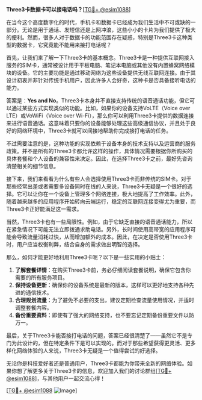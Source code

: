 **Three3卡数据卡可以接电话吗？**[[TG💪+ @esim1088](https://t.me/s/esim1088)]

在当今这个高度数字化的时代，手机卡和数据卡已经成为我们生活中不可或缺的一部分。无论是用于通话、发短信还是上网冲浪，这些小小的卡片为我们提供了极大的便利。然而，很多人对于数据卡的功能范围存在疑惑，特别是Three3卡这种类型的数据卡，它究竟能不能用来接打电话呢？

首先，让我们来了解一下Three3卡的基本概念。Three3卡是一种提供互联网接入服务的SIM卡，通常被设计用于平板电脑、笔记本电脑或其他没有内置蜂窝网络模块的设备。它的主要功能是通过移动网络为这些设备提供无线互联网连接。由于其设计初衷并非针对传统手机用户，因此许多人会好奇，这种卡是否具备接听电话的能力。

答案是：**Yes and No**。Three3卡本身并不直接支持传统的语音通话功能，但它可以通过某些方式实现类似的功能。比如，如果你的设备支持VoLTE（Voice over LTE）或VoWiFi（Voice over Wi-Fi），那么你可以利用Three3卡提供的数据连接来进行语音通话。这意味着只要你的设备能够处理这些高级通信协议，并且处于良好的网络环境中，Three3卡就可以间接地帮助你完成接打电话的任务。

不过需要注意的是，这种功能的实现依赖于设备本身的技术支持以及运营商的服务政策。并不是所有的Three3卡都允许这样的操作，具体情况需要根据你所购买的具体套餐和个人设备的兼容性来决定。因此，在选择Three3卡之前，最好先咨询清楚相关的细节信息。

接下来，我们来看看为什么有些人会选择使用Three3卡而非传统的SIM卡。对于那些经常出差或者需要多设备同时在线的人来说，Three3卡无疑是一个很好的选择。它可以让你在一个设备上管理多个网络连接，极大地提高了工作效率。此外，随着越来越多的应用程序开始转向云端运行，稳定的互联网连接变得尤为重要，而Three3卡正好能满足这一需求。

当然，Three3卡也有一些局限性。例如，由于它缺乏直接的语音通话能力，所以在紧急情况下可能无法立即拨通求助电话。另外，长时间使用高带宽的应用程序可能会导致流量消耗过快，从而增加额外的成本。因此，在决定是否使用Three3卡时，用户应当权衡利弊，结合自身的需求做出明智的选择。

那么，如何才能更好地利用Three3卡呢？以下是一些实用的小贴士：

1. **了解套餐详情**：在购买Three3卡前，务必仔细阅读套餐说明，确保它包含你需要的所有服务项目。
2. **保持设备更新**：确保你的设备系统是最新的版本，这样可以更好地支持各种先进的通信技术。
3. **合理规划流量**：为了避免不必要的支出，建议定期检查流量使用情况，并适时调整套餐内容。
4. **备份重要资料**：即使有了强大的网络支持，也不要忘记定期备份重要文件以防万一。

最后，关于Three3卡能否接打电话的问题，答案已经很清楚了——虽然它不是专门为此设计的，但在特定条件下是可以实现的。而对于那些希望获得更灵活、更多样化网络体验的人来说，Three3卡无疑是一个值得尝试的好选择。

无论你是科技爱好者还是普通用户，Three3卡都能为你带来全新的网络体验。如果你想了解更多关于Three3卡的信息，欢迎加入我们的讨论群组[[TG💪+ @esim1088](https://t.me/s/esim1088)]，与其他用户一起交流心得！

[[TG💪+ @esim1088](https://t.me/s/esim1088) ![Image](https://i.postimg.cc/4NQfJmqS/Snipaste-2025-05-13-00-14-12.png)]